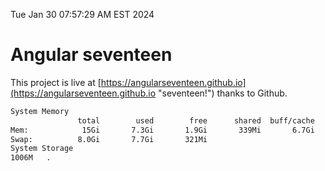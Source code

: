 Tue Jan 30 07:57:29 AM EST 2024

# Angular seventeen


This project is live at [https://angularseventeen.github.io](https://angularseventeen.github.io "seventeen!") thanks to Github.

```bash
System Memory
               total        used        free      shared  buff/cache   available
Mem:            15Gi       7.3Gi       1.9Gi       339Mi       6.7Gi       7.9Gi
Swap:          8.0Gi       7.7Gi       321Mi
System Storage
1006M	.
```
```bash
